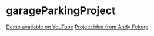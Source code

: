 # garageParkingProject

[Demo available on YouTube](https://www.youtube.com/watch?v=cvIR3Az-IsY)
[Project idea from Andy Felong](https://andyfelong.com/2018/02/replace-that-tennis-ball-with-a-raspberry-pi/)
